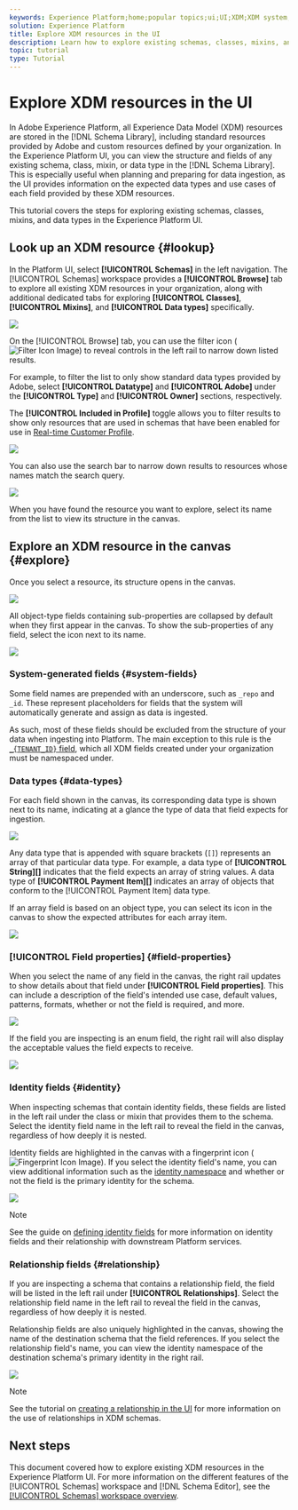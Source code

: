 ```yaml
---
keywords: Experience Platform;home;popular topics;ui;UI;XDM;XDM system;experience data model;Experience data model;Experience Data Model;data model;Data Model;explore;class;mixin;data type;schema;
solution: Experience Platform
title: Explore XDM resources in the UI
description: Learn how to explore existing schemas, classes, mixins, and data types in the Experience Platform user inteface.
topic: tutorial
type: Tutorial
---
```


# Explore XDM resources in the UI

In Adobe Experience Platform, all Experience Data Model (XDM) resources are stored in the [!DNL Schema Library], including standard resources provided by Adobe and custom resources defined by your organization. In the Experience Platform UI, you can view the structure and fields of any existing schema, class, mixin, or data type in the [!DNL Schema Library]. This is especially useful when planning and preparing for data ingestion, as the UI provides information on the expected data types and use cases of each field provided by these XDM resources.

This tutorial covers the steps for exploring existing schemas, classes, mixins, and data types in the Experience Platform UI.

## Look up an XDM resource {#lookup}

In the Platform UI, select **[!UICONTROL Schemas]** in the left navigation. The [!UICONTROL Schemas] workspace provides a **[!UICONTROL Browse]** tab to explore all existing XDM resources in your organization, along with additional dedicated tabs for exploring **[!UICONTROL Classes]**, **[!UICONTROL Mixins]**, and **[!UICONTROL Data types]** specifically.

![](../images/ui/explore/tabs.png)

On the [!UICONTROL Browse] tab, you can use the filter icon (![Filter Icon Image](../images/ui/explore/icon.png)) to reveal controls in the left rail to narrow down listed results.

For example, to filter the list to only show standard data types provided by Adobe, select **[!UICONTROL Datatype]** and **[!UICONTROL Adobe]** under the **[!UICONTROL Type]** and **[!UICONTROL Owner]** sections, respectively.

The **[!UICONTROL Included in Profile]** toggle allows you to filter results to show only resources that are used in schemas that have been enabled for use in [Real-time Customer Profile](../../profile/home.md).

![](../images/ui/explore/filter.png)

You can also use the search bar to narrow down results to resources whose names match the search query.

![](../images/ui/explore/search.png)

When you have found the resource you want to explore, select its name from the list to view its structure in the canvas.

## Explore an XDM resource in the canvas {#explore}

Once you select a resource, its structure opens in the canvas.

![](../images/ui/explore/canvas.png)

All object-type fields containing sub-properties are collapsed by default when they first appear in the canvas. To show the sub-properties of any field, select the icon next to its name.

![](../images/ui/explore/field-expand.png)

### System-generated fields {#system-fields}

Some field names are prepended with an underscore, such as `_repo` and `_id`. These represent placeholders for fields that the system will automatically generate and assign as data is ingested.

As such, most of these fields should be excluded from the structure of your data when ingesting into Platform. The main exception to this rule is the [`_{TENANT_ID}` field](../api/getting-started.md#know-your-tenant_id), which all XDM fields created under your organization must be namespaced under.

### Data types {#data-types}

For each field shown in the canvas, its corresponding data type is shown next to its name, indicating at a glance the type of data that field expects for ingestion.

![](../images/ui/explore/data-types.png)

Any data type that is appended with square brackets (`[]`) represents an array of that particular data type. For example, a data type of **[!UICONTROL String]\[]** indicates that the field expects an array of string values. A data type of **[!UICONTROL Payment Item]\[]** indicates an array of objects that conform to the [!UICONTROL Payment Item] data type.

If an array field is based on an object type, you can select its icon in the canvas to show the expected attributes for each array item.

![](../images/ui/explore/array-type.png)

### [!UICONTROL Field properties] {#field-properties}

When you select the name of any field in the canvas, the right rail updates to show details about that field under **[!UICONTROL Field properties]**. This can include a description of the field's intended use case, default values, patterns, formats, whether or not the field is required, and more.

![](../images/ui/explore/field-properties.png)

If the field you are inspecting is an enum field, the right rail will also display the acceptable values the field expects to receive.

![](../images/ui/explore/enum-field.png)

### Identity fields {#identity}

When inspecting schemas that contain identity fields, these fields are listed in the left rail under the class or mixin that provides them to the schema. Select the identity field name in the left rail to reveal the field in the canvas, regardless of how deeply it is nested.

Identity fields are highlighted in the canvas with a fingerprint icon (![Fingerprint Icon Image](../images/ui/explore/identity-symbol.png)). If you select the identity field's name, you can view additional information such as the [identity namespace](../../identity-service/namespaces.md) and whether or not the field is the primary identity for the schema.

![](../images/ui/explore/identity-field.png)

>[!NOTE]
>
>See the guide on [defining identity fields](./fields/identity.md) for more information on identity fields and their relationship with downstream Platform services.

### Relationship fields {#relationship}

If you are inspecting a schema that contains a relationship field, the field will be listed in the left rail under **[!UICONTROL Relationships]**. Select the relationship field name in the left rail to reveal the field in the canvas, regardless of how deeply it is nested.

Relationship fields are also uniquely highlighted in the canvas, showing the name of the destination schema that the field references. If you select the relationship field's name, you can view the identity namespace of the destination schema's primary identity in the right rail.

![](../images/ui/explore/relationship-field.png)

>[!NOTE]
>
>See the tutorial on [creating a relationship in the UI](../tutorials/create-schema-ui.md) for more information on the use of relationships in XDM schemas.

## Next steps

This document covered how to explore existing XDM resources in the Experience Platform UI. For more information on the different features of the [!UICONTROL Schemas] workspace and [!DNL Schema Editor], see the [[!UICONTROL Schemas] workspace overview](./overview.md).